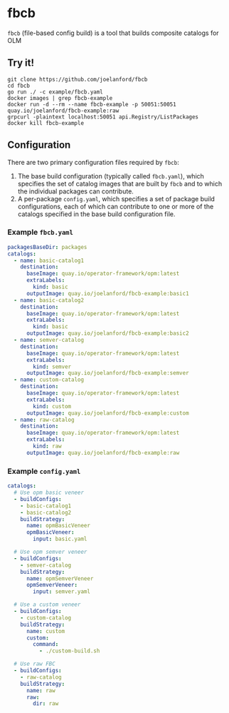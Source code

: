 # fbcb

`fbcb` (file-based config build) is a tool that builds composite catalogs for OLM

## Try it!

```console
git clone https://github.com/joelanford/fbcb
cd fbcb
go run ./ -c example/fbcb.yaml
docker images | grep fbcb-example
docker run -d --rm --name fbcb-example -p 50051:50051 quay.io/joelanford/fbcb-example:raw
grpcurl -plaintext localhost:50051 api.Registry/ListPackages
docker kill fbcb-example
```

## Configuration

There are two primary configuration files required by `fbcb`:
1. The base build configuration (typically called `fbcb.yaml`), which specifies the set of catalog images that are built by `fbcb` and to which the individual packages can contribute.
2. A per-package `config.yaml`, which specifies a set of package build configurations, each of which can contribute to one or more of the catalogs specified in the base build configuration file.

### Example `fbcb.yaml`

```yaml
packagesBaseDir: packages
catalogs:
  - name: basic-catalog1
    destination:
      baseImage: quay.io/operator-framework/opm:latest
      extraLabels:
        kind: basic
      outputImage: quay.io/joelanford/fbcb-example:basic1
  - name: basic-catalog2
    destination:
      baseImage: quay.io/operator-framework/opm:latest
      extraLabels:
        kind: basic
      outputImage: quay.io/joelanford/fbcb-example:basic2
  - name: semver-catalog
    destination:
      baseImage: quay.io/operator-framework/opm:latest
      extraLabels:
        kind: semver
      outputImage: quay.io/joelanford/fbcb-example:semver
  - name: custom-catalog
    destination:
      baseImage: quay.io/operator-framework/opm:latest
      extraLabels:
        kind: custom
      outputImage: quay.io/joelanford/fbcb-example:custom
  - name: raw-catalog
    destination:
      baseImage: quay.io/operator-framework/opm:latest
      extraLabels:
        kind: raw
      outputImage: quay.io/joelanford/fbcb-example:raw
```

### Example `config.yaml`

```yaml
catalogs:
  # Use opm basic veneer
  - buildConfigs:
    - basic-catalog1
    - basic-catalog2
    buildStrategy:
      name: opmBasicVeneer
      opmBasicVeneer:
        input: basic.yaml

  # Use opm semver veneer
  - buildConfigs:
    - semver-catalog
    buildStrategy:
      name: opmSemverVeneer
      opmSemverVeneer:
        input: semver.yaml

  # Use a custom veneer
  - buildConfigs:
    - custom-catalog
    buildStrategy:
      name: custom
      custom:
        command:
          - ./custom-build.sh

  # Use raw FBC
  - buildConfigs:
    - raw-catalog
    buildStrategy:
      name: raw
      raw:
        dir: raw
```
